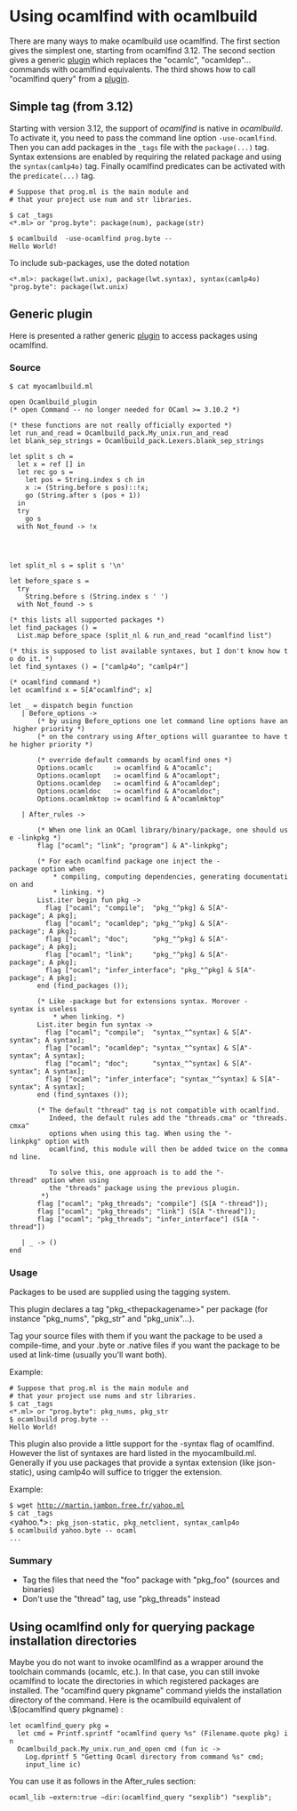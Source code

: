 # Using ocamlfind with ocamlbuild
There are many ways to make ocamlbuild use ocamlfind. The first section
gives the simplest one, starting from ocamlfind 3.12\. The second section
gives a generic [plugin](Making_plugins.html) which replaces the
"ocamlc", "ocamldep"... commands with ocamlfind equivalents. The third
shows how to call "ocamlfind query" from a
[plugin](Making_plugins.html).

## Simple tag \(from 3.12\)
Starting with version 3.12, the support of *ocamlfind* is native in
*ocamlbuild*. To activate it, you need to pass the command line option
`-use-ocamlfind`. Then you can add packages in the `_tags` file with the
`package(...)` tag. Syntax extensions are enabled by requiring the
related package and using the `syntax(camlp4o)` tag. Finally ocamlfind
predicates can be activated with the `predicate(...)` tag.

`# Suppose that prog.ml is the main module and`<br />`# that your project use num and str libraries.`

`$ cat _tags`<br />`<*.ml> or "prog.byte": package(num), package(str)`

`$ ocamlbuild  -use-ocamlfind prog.byte --`<br />`Hello World!`

To include sub-packages, use the doted notation

`<*.ml>: package(lwt.unix), package(lwt.syntax), syntax(camlp4o)`<br />`"prog.byte": package(lwt.unix)`

## Generic plugin
Here is presented a rather generic [plugin](Making_plugins.html)
to access packages using ocamlfind.

### Source
`$ cat myocamlbuild.ml`

`open Ocamlbuild_plugin`<br />`(* open Command -- no longer needed for OCaml >= 3.10.2 *)`

`(* these functions are not really officially exported *)`<br />`let run_and_read = Ocamlbuild_pack.My_unix.run_and_read`<br />`let blank_sep_strings = Ocamlbuild_pack.Lexers.blank_sep_strings`

`let split s ch =`<br />`  let x = ref [] in`<br />`  let rec go s =`<br />`    let pos = String.index s ch in`<br />`    x := (String.before s pos)::!x;`<br />`    go (String.after s (pos + 1))`<br />`  in`<br />`  try`<br />`    go s`<br />`  with Not_found -> !x`<br />`                                                                                                                                                                                                                                             `<br />`let split_nl s = split s '\n'`

`let before_space s =`<br />`  try`<br />`    String.before s (String.index s ' ')`<br />`  with Not_found -> s`

`(* this lists all supported packages *)`<br />`let find_packages () =`<br />`  List.map before_space (split_nl & run_and_read "ocamlfind list")`

`(* this is supposed to list available syntaxes, but I don't know how to do it. *)`<br />`let find_syntaxes () = ["camlp4o"; "camlp4r"]`

`(* ocamlfind command *)`<br />`let ocamlfind x = S[A"ocamlfind"; x]`

`let _ = dispatch begin function`<br />`   | Before_options ->`<br />`       (* by using Before_options one let command line options have an higher priority *)`<br />`       (* on the contrary using After_options will guarantee to have the higher priority *)`

`       (* override default commands by ocamlfind ones *)`<br />`       Options.ocamlc     := ocamlfind & A"ocamlc";`<br />`       Options.ocamlopt   := ocamlfind & A"ocamlopt";`<br />`       Options.ocamldep   := ocamlfind & A"ocamldep";`<br />`       Options.ocamldoc   := ocamlfind & A"ocamldoc";`<br />`       Options.ocamlmktop := ocamlfind & A"ocamlmktop"`

`   | After_rules ->`

`       (* When one link an OCaml library/binary/package, one should use -linkpkg *)`<br />`       flag ["ocaml"; "link"; "program"] & A"-linkpkg";`

`       (* For each ocamlfind package one inject the -package option when`<br />`           * compiling, computing dependencies, generating documentation and`<br />`           * linking. *)`<br />`       List.iter begin fun pkg ->`<br />`         flag ["ocaml"; "compile";  "pkg_"^pkg] & S[A"-package"; A pkg];`<br />`         flag ["ocaml"; "ocamldep"; "pkg_"^pkg] & S[A"-package"; A pkg];`<br />`         flag ["ocaml"; "doc";      "pkg_"^pkg] & S[A"-package"; A pkg];`<br />`         flag ["ocaml"; "link";     "pkg_"^pkg] & S[A"-package"; A pkg];`<br />`         flag ["ocaml"; "infer_interface"; "pkg_"^pkg] & S[A"-package"; A pkg];`<br />`       end (find_packages ());`

`       (* Like -package but for extensions syntax. Morover -syntax is useless`<br />`           * when linking. *)`<br />`       List.iter begin fun syntax ->`<br />`         flag ["ocaml"; "compile";  "syntax_"^syntax] & S[A"-syntax"; A syntax];`<br />`         flag ["ocaml"; "ocamldep"; "syntax_"^syntax] & S[A"-syntax"; A syntax];`<br />`         flag ["ocaml"; "doc";      "syntax_"^syntax] & S[A"-syntax"; A syntax];`<br />`         flag ["ocaml"; "infer_interface"; "syntax_"^syntax] & S[A"-syntax"; A syntax];`<br />`       end (find_syntaxes ());`<br />`       `<br />`       (* The default "thread" tag is not compatible with ocamlfind.`<br />`          Indeed, the default rules add the "threads.cma" or "threads.cmxa"`<br />`          options when using this tag. When using the "-linkpkg" option with`<br />`          ocamlfind, this module will then be added twice on the command line.`<br />`       `<br />`          To solve this, one approach is to add the "-thread" option when using`<br />`          the "threads" package using the previous plugin.`<br />`        *)`<br />`       flag ["ocaml"; "pkg_threads"; "compile"] (S[A "-thread"]);`<br />`       flag ["ocaml"; "pkg_threads"; "link"] (S[A "-thread"]);`<br />`       flag ["ocaml"; "pkg_threads"; "infer_interface"] (S[A "-thread"])`<br />`       `<br />`   | _ -> ()`<br />`end`

### Usage
Packages to be used are supplied using the tagging system.

This plugin declares a tag "pkg_<thepackagename\>" per package \(for
instance "pkg_nums", "pkg_str" and "pkg_unix"...\).

Tag your source files with them if you want the package to be used a
compile-time, and your .byte or .native files if you want the package to
be used at link-time \(usually you'll want both\).

Example:

`# Suppose that prog.ml is the main module and`<br />`# that your project use nums and str libraries.`<br />`$ cat _tags`<br />`<*.ml> or "prog.byte": pkg_nums, pkg_str`<br />`$ ocamlbuild prog.byte --`<br />`Hello World!`

This plugin also provide a little support for the -syntax flag of
ocamlfind. However the list of syntaxes are hard listed in the
myocamlbuild.ml. Generally if you use packages that provide a syntax
extension \(like json-static\), using camlp4o will suffice to trigger the
extension.

Example:

`$ wget `[`http://martin.jambon.free.fr/yahoo.ml`](http://martin.jambon.free.fr/yahoo.ml)<br />`$ cat _tags`<br /><yahoo.\*\>`: pkg_json-static, pkg_netclient, syntax_camlp4o`<br />`$ ocamlbuild yahoo.byte -- ocaml`<br />`...`

### Summary
- Tag the files that need the "foo" package with "pkg_foo" \(sources
 and binaries\)
- Don't use the "thread" tag, use "pkg_threads" instead

## Using ocamlfind only for querying package installation directories
Maybe you do not want to invoke ocamllfind as a wrapper around the
toolchain commands \(ocamlc, etc.\). In that case, you can still invoke
ocamlfind to locate the directories in which registered packages are
installed. The "ocamlfind query pkgname" command yields the installation
directory of the command. Here is the ocamlbuild equivalent of
\\$\(ocamlfind query pkgname\) :

`let ocamlfind_query pkg =`<br />`  let cmd = Printf.sprintf "ocamlfind query %s" (Filename.quote pkg) in`<br />`  Ocamlbuild_pack.My_unix.run_and_open cmd (fun ic ->`<br />`    Log.dprintf 5 "Getting Ocaml directory from command %s" cmd;`<br />`    input_line ic)`

You can use it as follows in the After_rules section:

`ocaml_lib ~extern:true ~dir:(ocamlfind_query "sexplib") "sexplib";`

